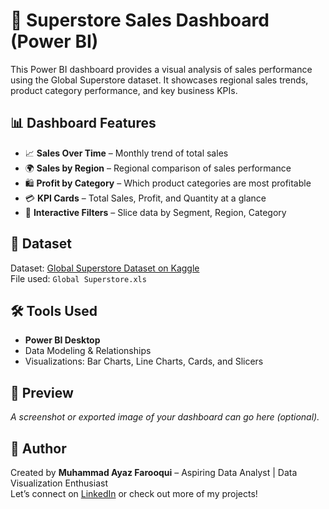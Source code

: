 # 🛒 Superstore Sales Dashboard (Power BI)

This Power BI dashboard provides a visual analysis of sales performance using the Global Superstore dataset. It showcases regional sales trends, product category performance, and key business KPIs.

## 📊 Dashboard Features

- 📈 **Sales Over Time** – Monthly trend of total sales
- 🌍 **Sales by Region** – Regional comparison of sales performance
- 🛍️ **Profit by Category** – Which product categories are most profitable
- 💳 **KPI Cards** – Total Sales, Profit, and Quantity at a glance
- 🔄 **Interactive Filters** – Slice data by Segment, Region, Category

## 📁 Dataset

Dataset: [Global Superstore Dataset on Kaggle](https://www.kaggle.com/datasets/akashvijay/global-superstore-dataset)  
File used: `Global Superstore.xls`

## 🛠️ Tools Used

- **Power BI Desktop**
- Data Modeling & Relationships
- Visualizations: Bar Charts, Line Charts, Cards, and Slicers

## 📸 Preview

_A screenshot or exported image of your dashboard can go here (optional)._

## 👤 Author

Created by **Muhammad Ayaz Farooqui** – Aspiring Data Analyst | Data Visualization Enthusiast  
Let’s connect on [LinkedIn](https://www.linkedin.com/in/muhammad-ayazf/) or check out more of my projects!

